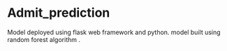 # Admit_prediction
Model deployed using  flask web framework and python. model built using random forest algorithm . 
